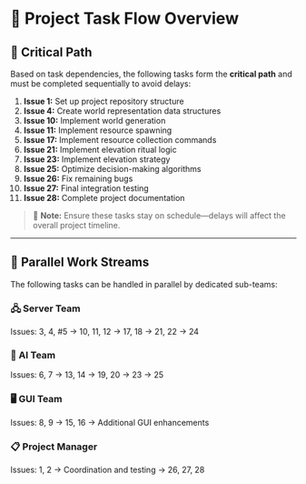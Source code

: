 # 🚀 Project Task Flow Overview

## 🔗 Critical Path

Based on task dependencies, the following tasks form the **critical path** and must be completed sequentially to avoid delays:

1. **Issue 1:** Set up project repository structure  
2. **Issue 4:** Create world representation data structures  
3. **Issue 10:** Implement world generation  
4. **Issue 11:** Implement resource spawning  
5. **Issue 17:** Implement resource collection commands  
6. **Issue 21:** Implement elevation ritual logic  
7. **Issue 23:** Implement elevation strategy  
8. **Issue 25:** Optimize decision-making algorithms  
9. **Issue 26:** Fix remaining bugs  
10. **Issue 27:** Final integration testing  
11. **Issue 28:** Complete project documentation

> 📌 **Note:** Ensure these tasks stay on schedule—delays will affect the overall project timeline.

---

## 🔄 Parallel Work Streams

The following tasks can be handled in parallel by dedicated sub-teams:

### 🖧 Server Team

Issues: 3, 4, #5 → 10, 11, 12 → 17, 18 → 21, 22 → 24

### 🤖 AI Team

Issues: 6, 7 → 13, 14 → 19, 20 → 23 → 25


### 🖥 GUI Team

Issues: 8, 9 → 15, 16 → Additional GUI enhancements

### 📋 Project Manager

Issues: 1, 2 → Coordination and testing → 26, 27, 28
